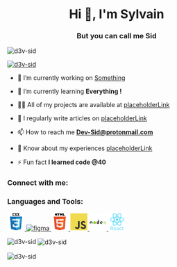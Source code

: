 <h1 align="center">Hi 👋, I'm Sylvain</h1>
<h3 align="center">But you can call me Sid</h3>

<p align="left"> <img src="https://komarev.com/ghpvc/?username=d3v-sid&label=Profile%20views&color=0e75b6&style=flat" alt="d3v-sid" /> </p>

<p align="left"> <a href="https://github.com/ryo-ma/github-profile-trophy"><img src="https://github-profile-trophy.vercel.app/?username=d3v-sid" alt="d3v-sid" /></a> </p>

- 🔭 I’m currently working on [Something](placeholderLink)

- 🌱 I’m currently learning **Everything !**

- 👨‍💻 All of my projects are available at [placeholderLink](placeholderLink)

- 📝 I regularly write articles on [placeholderLink](placeholderLink)

- 📫 How to reach me **Dev-Sid@protonmail.com**

- 📄 Know about my experiences [placeholderLink](placeholderLink)

- ⚡ Fun fact **I learned code @40**

<h3 align="left">Connect with me:</h3>
<p align="left">
</p>

<h3 align="left">Languages and Tools:</h3>
<p align="left"> <a href="https://www.w3schools.com/css/" target="_blank" rel="noreferrer"> <img src="https://raw.githubusercontent.com/devicons/devicon/master/icons/css3/css3-original-wordmark.svg" alt="css3" width="40" height="40"/> </a> <a href="https://www.figma.com/" target="_blank" rel="noreferrer"> <img src="https://www.vectorlogo.zone/logos/figma/figma-icon.svg" alt="figma" width="40" height="40"/> </a> <a href="https://www.w3.org/html/" target="_blank" rel="noreferrer"> <img src="https://raw.githubusercontent.com/devicons/devicon/master/icons/html5/html5-original-wordmark.svg" alt="html5" width="40" height="40"/> </a> <a href="https://developer.mozilla.org/en-US/docs/Web/JavaScript" target="_blank" rel="noreferrer"> <img src="https://raw.githubusercontent.com/devicons/devicon/master/icons/javascript/javascript-original.svg" alt="javascript" width="40" height="40"/> </a> <a href="https://nodejs.org" target="_blank" rel="noreferrer"> <img src="https://raw.githubusercontent.com/devicons/devicon/master/icons/nodejs/nodejs-original-wordmark.svg" alt="nodejs" width="40" height="40"/> </a> <a href="https://reactjs.org/" target="_blank" rel="noreferrer"> <img src="https://raw.githubusercontent.com/devicons/devicon/master/icons/react/react-original-wordmark.svg" alt="react" width="40" height="40"/> </a> </p>

<p><img align="left" src="https://github-readme-stats.vercel.app/api/top-langs?username=d3v-sid&show_icons=true&locale=en&layout=compact" alt="d3v-sid" /></p>

<p>&nbsp;<img align="center" src="https://github-readme-stats.vercel.app/api?username=d3v-sid&show_icons=true&locale=en" alt="d3v-sid" /></p>

<p><img align="center" src="https://github-readme-streak-stats.herokuapp.com/?user=d3v-sid&" alt="d3v-sid" /></p>
